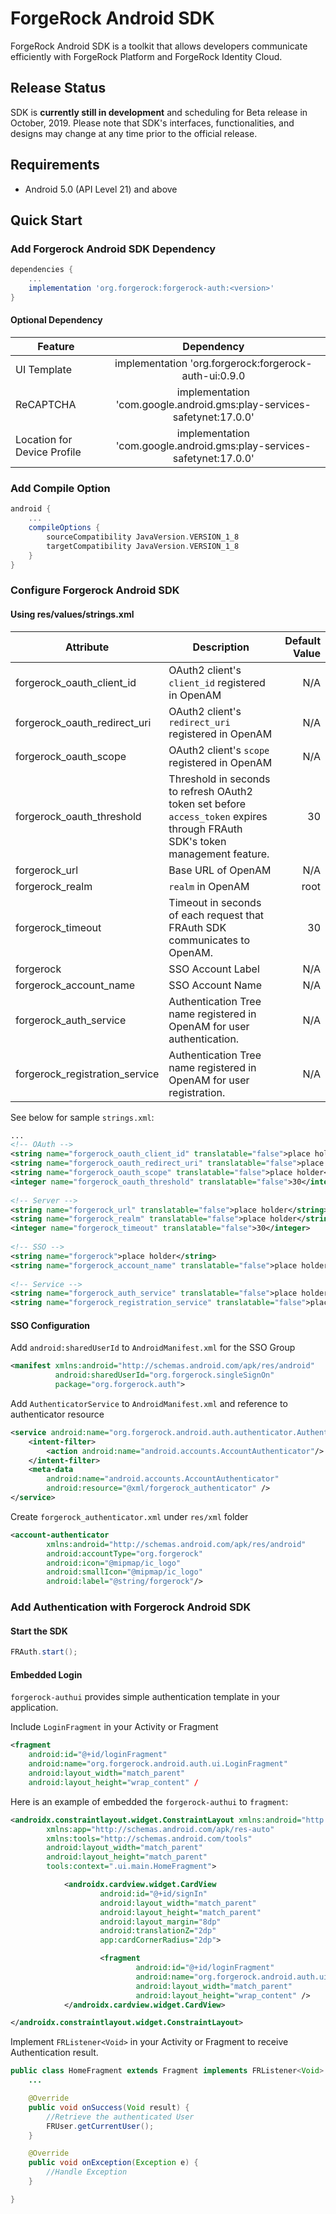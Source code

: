 # ForgeRock Android SDK 
ForgeRock Android SDK is a toolkit that allows developers communicate efficiently with ForgeRock Platform and ForgeRock Identity Cloud.

## Release Status
SDK is **currently still in development** and scheduling for Beta release in October, 2019. Please note that SDK's interfaces, functionalities, and designs may change at any time prior to the official release.

## Requirements
* Android 5.0 (API Level 21) and above

## Quick Start

### Add Forgerock Android SDK Dependency
```gradle
dependencies {
    ...
    implementation 'org.forgerock:forgerock-auth:<version>'
}
```
#### Optional Dependency

| Feature        | Dependency | 
| -------------  |:-------------:| 
| UI Template    | implementation 'org.forgerock:forgerock-auth-ui:0.9.0| 
| ReCAPTCHA     | implementation 'com.google.android.gms:play-services-safetynet:17.0.0'      |
| Location for Device Profile | implementation 'com.google.android.gms:play-services-safetynet:17.0.0' |

### Add Compile Option

```gradle
android {
    ...
    compileOptions {
        sourceCompatibility JavaVersion.VERSION_1_8
        targetCompatibility JavaVersion.VERSION_1_8
    }
}
```

### Configure Forgerock Android SDK

#### Using res/values/strings.xml

| Attribute        | Description           | Default Value  |
| -----------------|---------------------| -----:|
| forgerock_oauth_client_id     | OAuth2 client's `client_id` registered in OpenAM| N/A |
| forgerock_oauth_redirect_uri     | OAuth2 client's `redirect_uri` registered in OpenAM      |   N/A |
| forgerock_oauth_scope |   OAuth2 client's `scope` registered in OpenAM   | N/A
| forgerock_oauth_threshold | Threshold in seconds to refresh OAuth2 token set before `access_token` expires through FRAuth SDK's token management feature. | 30 |
| forgerock_url | Base URL of OpenAM | N/A |
| forgerock_realm | `realm` in OpenAM | root |
| forgerock_timeout | Timeout in seconds of each request that FRAuth SDK communicates to OpenAM. | 30 |
| forgerock | SSO Account Label | N/A |
| forgerock_account_name | SSO Account Name | N/A |
| forgerock_auth_service | Authentication Tree name registered in OpenAM for user authentication. | N/A |
| forgerock_registration_service | Authentication Tree name registered in OpenAM for user registration. | N/A |

See below for sample `strings.xml`:

```xml
...
<!-- OAuth -->
<string name="forgerock_oauth_client_id" translatable="false">place holder</string>
<string name="forgerock_oauth_redirect_uri" translatable="false">place holder</string>
<string name="forgerock_oauth_scope" translatable="false">place holder</string>
<integer name="forgerock_oauth_threshold" translatable="false">30</integer> <!-- in second -->
 
<!-- Server -->
<string name="forgerock_url" translatable="false">place holder</string>
<string name="forgerock_realm" translatable="false">place holder</string>
<integer name="forgerock_timeout" translatable="false">30</integer>
 
<!-- SSO -->
<string name="forgerock">place holder</string>
<string name="forgerock_account_name" translatable="false">place holder</string>
 
<!-- Service -->
<string name="forgerock_auth_service" translatable="false">place holder</string>
<string name="forgerock_registration_service" translatable="false">place holder</string>

```

#### SSO Configuration

Add `android:sharedUserId` to `AndroidManifest.xml` for the SSO Group

```xml
<manifest xmlns:android="http://schemas.android.com/apk/res/android"
          android:sharedUserId="org.forgerock.singleSignOn"
          package="org.forgerock.auth">
```

Add `AuthenticatorService` to `AndroidManifest.xml` and reference to authenticator resource

```xml
<service android:name="org.forgerock.android.auth.authenticator.AuthenticatorService">
    <intent-filter>
        <action android:name="android.accounts.AccountAuthenticator"/>
    </intent-filter>
    <meta-data
        android:name="android.accounts.AccountAuthenticator"
        android:resource="@xml/forgerock_authenticator" />
</service>
```

Create `forgerock_authenticator.xml` under `res/xml` folder

```xml
<account-authenticator
        xmlns:android="http://schemas.android.com/apk/res/android"
        android:accountType="org.forgerock"
        android:icon="@mipmap/ic_logo"
        android:smallIcon="@mipmap/ic_logo"
        android:label="@string/forgerock"/>

```

### Add Authentication with Forgerock Android SDK 

#### Start the SDK

```java
FRAuth.start();
```

#### Embedded Login
`forgerock-authui` provides simple authentication template in your application.

Include `LoginFragment` in your Activity or Fragment

```xml
<fragment
    android:id="@+id/loginFragment"
    android:name="org.forgerock.android.auth.ui.LoginFragment"
    android:layout_width="match_parent"
    android:layout_height="wrap_content" /
```

Here is an example of embedded the `forgerock-authui` to `fragment`:

```xml
<androidx.constraintlayout.widget.ConstraintLayout xmlns:android="http://schemas.android.com/apk/res/android"
        xmlns:app="http://schemas.android.com/apk/res-auto"
        xmlns:tools="http://schemas.android.com/tools"
        android:layout_width="match_parent"
        android:layout_height="match_parent"
        tools:context=".ui.main.HomeFragment">

            <androidx.cardview.widget.CardView
                    android:id="@+id/signIn"
                    android:layout_width="match_parent"
                    android:layout_height="match_parent"
                    android:layout_margin="8dp"
                    android:translationZ="2dp"
                    app:cardCornerRadius="2dp">

                    <fragment
                            android:id="@+id/loginFragment"
                            android:name="org.forgerock.android.auth.ui.LoginFragment"
                            android:layout_width="match_parent"
                            android:layout_height="wrap_content" />
            </androidx.cardview.widget.CardView>

</androidx.constraintlayout.widget.ConstraintLayout>

```

Implement `FRListener<Void>` in your Activity or Fragment to receive Authentication result.

```java
public class HomeFragment extends Fragment implements FRListener<Void> {
    ...

    @Override
    public void onSuccess(Void result) {
        //Retrieve the authenticated User
        FRUser.getCurrentUser();
    }

    @Override
    public void onException(Exception e) {
        //Handle Exception
    }

}
```